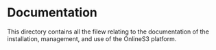 # Documentation
This directory contains all the filew relating to the documentation of the installation, management, and use of the OnlineS3 platform.
